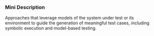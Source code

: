 ### Mini Description

Approaches that leverage models of the system under test or its environment to guide the generation of meaningful test cases, including symbolic execution and model-based testing.

